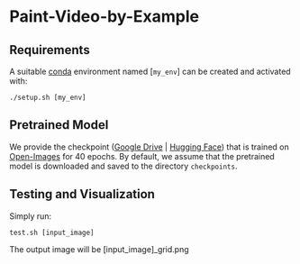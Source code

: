 # Paint-Video-by-Example
## Requirements
A suitable [conda](https://conda.io/) environment named [`my_env`] can be created
and activated with:

```
./setup.sh [my_env]
```
## Pretrained Model
We provide the checkpoint ([Google Drive](https://drive.google.com/file/d/15QzaTWsvZonJcXsNv-ilMRCYaQLhzR_i/view?usp=share_link) | [Hugging Face](https://huggingface.co/Fantasy-Studio/Paint-by-Example/resolve/main/model.ckpt)) that is trained on [Open-Images](https://storage.googleapis.com/openimages/web/index.html) for 40 epochs. By default, we assume that the pretrained model is downloaded and saved to the directory `checkpoints`.

## Testing and Visualization
Simply run:
```
test.sh [input_image]
```
The output image will be  [input_image]_grid.png